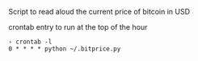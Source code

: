 Script to read aloud the current price of bitcoin in USD

crontab entry to run at the top of the hour

```
› crontab -l
0 * * * * python ~/.bitprice.py
```
